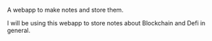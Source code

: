 A webapp to make notes and store them. 

I will be using this webapp to store notes about Blockchain and Defi in general. 
